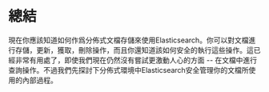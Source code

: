 # 總結

現在你應該知道如何作爲分佈式文檔存儲來使用Elasticsearch。你可以對文檔進行存儲，更新，獲取，刪除操作，而且你還知道該如何安全的執行這些操作。這已經非常有用處了，即使我們現在仍然沒有嘗試更激動人心的方面 -- 在文檔中進行查詢操作。不過我們先探討下分佈式環境中Elasticsearch安全管理你的文檔所使用的內部過程。
